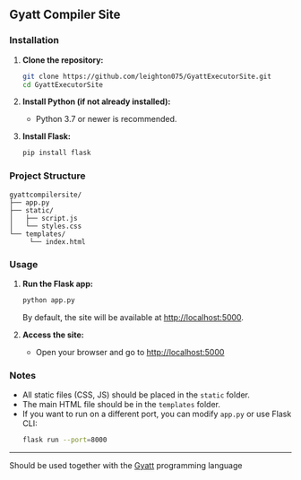 
## Gyatt Compiler Site

### Installation

1. **Clone the repository:**
	```sh
	git clone https://github.com/leighton075/GyattExecutorSite.git
	cd GyattExecutorSite
	```

2. **Install Python (if not already installed):**
	- Python 3.7 or newer is recommended.

3. **Install Flask:**
	```sh
	pip install flask
	```

### Project Structure

```
gyattcompilersite/
├── app.py
├── static/
│   ├── script.js
│   └── styles.css
└── templates/
	 └── index.html
```

### Usage

1. **Run the Flask app:**
	```sh
	python app.py
	```
	By default, the site will be available at [http://localhost:5000](http://localhost:5000).

2. **Access the site:**
	- Open your browser and go to [http://localhost:5000](http://localhost:5000)

### Notes

- All static files (CSS, JS) should be placed in the `static` folder.
- The main HTML file should be in the `templates` folder.
- If you want to run on a different port, you can modify `app.py` or use Flask CLI:
  ```sh
  flask run --port=8000
  ```

---
Should be used together with the [Gyatt](https://github.com/pokeshah/Gyatt) programming language
